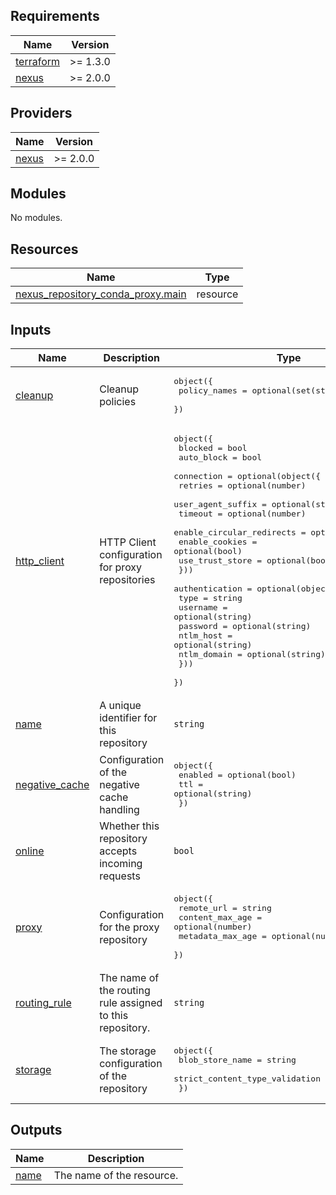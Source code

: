 ## Requirements

| Name | Version |
|------|---------|
| <a name="requirement_terraform"></a> [terraform](#requirement\_terraform) | >= 1.3.0 |
| <a name="requirement_nexus"></a> [nexus](#requirement\_nexus) | >= 2.0.0 |

## Providers

| Name | Version |
|------|---------|
| <a name="provider_nexus"></a> [nexus](#provider\_nexus) | >= 2.0.0 |

## Modules

No modules.

## Resources

| Name | Type |
|------|------|
| [nexus_repository_conda_proxy.main](https://registry.terraform.io/providers/datadrivers/nexus/latest/docs/resources/repository_conda_proxy) | resource |

## Inputs

| Name | Description | Type | Default | Required |
|------|-------------|------|---------|:--------:|
| <a name="input_cleanup"></a> [cleanup](#input\_cleanup) | Cleanup policies | <pre>object({<br>    policy_names = optional(set(string))<br>  })</pre> | `null` | no |
| <a name="input_http_client"></a> [http\_client](#input\_http\_client) | HTTP Client configuration for proxy repositories | <pre>object({<br>    blocked    = bool<br>    auto_block = bool<br>    connection = optional(object({<br>      retries                   = optional(number)<br>      user_agent_suffix         = optional(string)<br>      timeout                   = optional(number)<br>      enable_circular_redirects = optional(bool)<br>      enable_cookies            = optional(bool)<br>      use_trust_store           = optional(bool)<br>    }))<br>    authentication = optional(object({<br>      type        = string<br>      username    = optional(string)<br>      password    = optional(string)<br>      ntlm_host   = optional(string)<br>      ntlm_domain = optional(string)<br>    }))<br>  })</pre> | n/a | yes |
| <a name="input_name"></a> [name](#input\_name) | A unique identifier for this repository | `string` | n/a | yes |
| <a name="input_negative_cache"></a> [negative\_cache](#input\_negative\_cache) | Configuration of the negative cache handling | <pre>object({<br>    enabled = optional(bool)<br>    ttl     = optional(string)<br>  })</pre> | `null` | no |
| <a name="input_online"></a> [online](#input\_online) | Whether this repository accepts incoming requests | `bool` | `null` | no |
| <a name="input_proxy"></a> [proxy](#input\_proxy) | Configuration for the proxy repository | <pre>object({<br>    remote_url       = string<br>    content_max_age  = optional(number)<br>    metadata_max_age = optional(number)<br>  })</pre> | n/a | yes |
| <a name="input_routing_rule"></a> [routing\_rule](#input\_routing\_rule) | The name of the routing rule assigned to this repository. | `string` | `""` | no |
| <a name="input_storage"></a> [storage](#input\_storage) | The storage configuration of the repository | <pre>object({<br>    blob_store_name                = string<br>    strict_content_type_validation = optional(bool)<br>  })</pre> | n/a | yes |

## Outputs

| Name | Description |
|------|-------------|
| <a name="output_name"></a> [name](#output\_name) | The name of the resource. |
